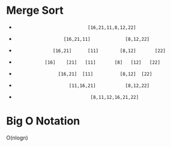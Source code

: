 # Merge Sort

-                                [16,21,11,8,12,22]

-                       [16,21,11]             [8,12,22]

-                   [16,21]      [11]        [8,12]       [22]

-                [16]    [21]   [11]       [8]   [12]   [22]

-                     [16,21]  [11]          [8,12]  [22]

-                         [11,16,21]           [8,12,22] 

-                                 [8,11,12,16,21,22]

# Big O Notation

O(nlogn)